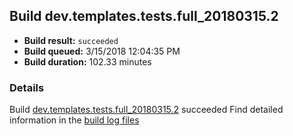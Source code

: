 ## Build dev.templates.tests.full_20180315.2
- **Build result:** `succeeded`
- **Build queued:** 3/15/2018 12:04:35 PM
- **Build duration:** 102.33 minutes
### Details
Build [dev.templates.tests.full_20180315.2](https://winappstudio.visualstudio.com/web/build.aspx?pcguid=a4ef43be-68ce-4195-a619-079b4d9834c2&builduri=vstfs%3a%2f%2f%2fBuild%2fBuild%2f25267) succeeded
Find detailed information in the [build log files](https://uwpctdiags.blob.core.windows.net/buildlogs/dev.templates.tests.full_20180315.2_logs.zip)

